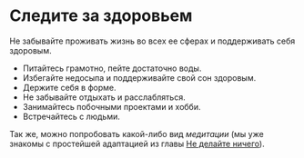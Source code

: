 # Следите за&nbsp;здоровьем

Не&nbsp;забывайте проживать жизнь во&nbsp;всех ее&nbsp;сферах и&nbsp;поддерживать себя здоровым.

* Питайтесь грамотно, пейте достаточно воды.
* Избегайте недосыпа и&nbsp;поддерживайте свой сон здоровым.
* Держите себя в&nbsp;форме.
* Не&nbsp;забывайте отдыхать и&nbsp;расслабляться.
* Занимайтесь побочными проектами и&nbsp;хобби.
* Встречайтесь с&nbsp;людьми.

Так&nbsp;же, можно попробовать какой-либо вид *медитации* (мы&nbsp;уже знакомы с&nbsp;простейшей адаптацией из&nbsp;главы [Не&nbsp;делайте ничего](technique-do-nothing.md)).
